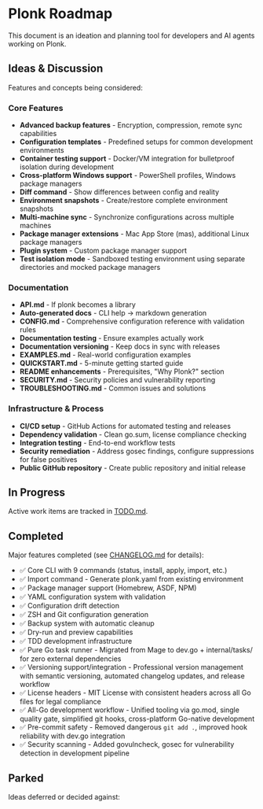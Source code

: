 # Plonk Roadmap

This document is an ideation and planning tool for developers and AI agents working on Plonk.

## Ideas & Discussion

Features and concepts being considered:

### Core Features
- **Advanced backup features** - Encryption, compression, remote sync capabilities
- **Configuration templates** - Predefined setups for common development environments
- **Container testing support** - Docker/VM integration for bulletproof isolation during development
- **Cross-platform Windows support** - PowerShell profiles, Windows package managers
- **Diff command** - Show differences between config and reality
- **Environment snapshots** - Create/restore complete environment snapshots
- **Multi-machine sync** - Synchronize configurations across multiple machines
- **Package manager extensions** - Mac App Store (mas), additional Linux package managers
- **Plugin system** - Custom package manager support
- **Test isolation mode** - Sandboxed testing environment using separate directories and mocked package managers

### Documentation
- **API.md** - If plonk becomes a library
- **Auto-generated docs** - CLI help → markdown generation
- **CONFIG.md** - Comprehensive configuration reference with validation rules
- **Documentation testing** - Ensure examples actually work
- **Documentation versioning** - Keep docs in sync with releases
- **EXAMPLES.md** - Real-world configuration examples
- **QUICKSTART.md** - 5-minute getting started guide
- **README enhancements** - Prerequisites, "Why Plonk?" section
- **SECURITY.md** - Security policies and vulnerability reporting
- **TROUBLESHOOTING.md** - Common issues and solutions

### Infrastructure & Process
- **CI/CD setup** - GitHub Actions for automated testing and releases
- **Dependency validation** - Clean go.sum, license compliance checking
- **Integration testing** - End-to-end workflow tests
- **Security remediation** - Address gosec findings, configure suppressions for false positives
- **Public GitHub repository** - Create public repository and initial release

## In Progress

Active work items are tracked in [TODO.md](TODO.md).

## Completed

Major features completed (see [CHANGELOG.md](CHANGELOG.md) for details):

- ✅ Core CLI with 9 commands (status, install, apply, import, etc.)
- ✅ Import command - Generate plonk.yaml from existing environment
- ✅ Package manager support (Homebrew, ASDF, NPM)
- ✅ YAML configuration system with validation
- ✅ Configuration drift detection
- ✅ ZSH and Git configuration generation
- ✅ Backup system with automatic cleanup
- ✅ Dry-run and preview capabilities
- ✅ TDD development infrastructure
- ✅ Pure Go task runner - Migrated from Mage to dev.go + internal/tasks/ for zero external dependencies
- ✅ Versioning support/integration - Professional version management with semantic versioning, automated changelog updates, and release workflow
- ✅ License headers - MIT License with consistent headers across all Go files for legal compliance
- ✅ All-Go development workflow - Unified tooling via go.mod, single quality gate, simplified git hooks, cross-platform Go-native development
- ✅ Pre-commit safety - Removed dangerous `git add .`, improved hook reliability with dev.go integration
- ✅ Security scanning - Added govulncheck, gosec for vulnerability detection in development pipeline

## Parked

Ideas deferred or decided against:
